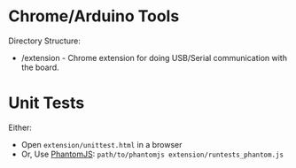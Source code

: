 Chrome/Arduino Tools
====================

Directory Structure:
- /extension - Chrome extension for doing USB/Serial communication with the board.


Unit Tests
==========

Either:
- Open `extension/unittest.html` in a browser
- Or, Use [PhantomJS](http://phantomjs.org): `path/to/phantomjs extension/runtests_phantom.js `
